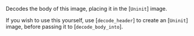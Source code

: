 Decodes the body of this image, placing it in the [`Uninit`] image.

If you wish to use this yourself, use [`decode_header`] to create an [`Uninit`] image, before passing it to [`decode_body_into`].